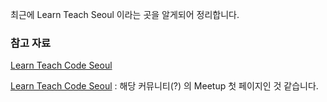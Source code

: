 최근에 Learn Teach Seoul 이라는 곳을 알게되어 정리합니다.

### 참고 자료

[Learn Teach Code Seoul](https://learnteachcodeseoul.github.io)

[Learn Teach Code Seoul](https://www.meetup.com/ko-KR/Learn-Teach-Code-Seoul/?chapter_analytics_code=UA-88093055-1) : 해당 커뮤니티(?) 의 Meetup 첫 페이지인 것 같습니다.
